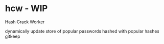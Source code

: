 # hcw - WIP
Hash Crack Worker

dynamically update store of popular passwords hashed with popular hashes 
gitkeep
